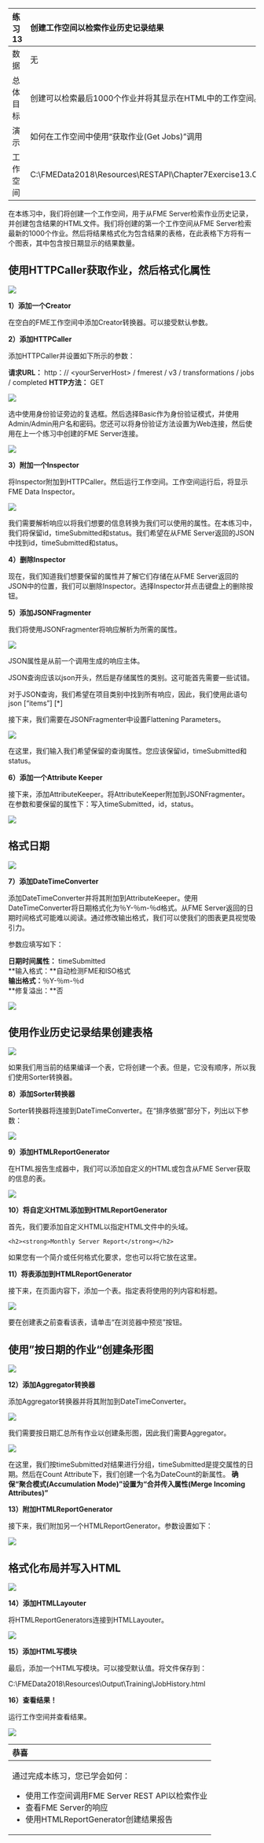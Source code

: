 |  练习13 |  创建工作空间以检索作业历史记录结果 |
| :--- | :--- |
| 数据 | 无 |
| 总体目标 |  创建可以检索最后1000个作业并将其显示在HTML中的工作空间。 |
| 演示 |  如何在工作空间中使用“获取作业\(Get Jobs\)”调用 |
| 工作空间 |  C:\FMEData2018\Resources\RESTAPI\Chapter7Exercise13.Complete |

在本练习中，我们将创建一个工作空间，用于从FME Server检索作业历史记录，并创建包含结果的HTML文件。我们将创建的第一个工作空间从FME Server检索最新的1000个作业。然后将结果格式化为包含结果的表格，在此表格下方将有一个图表，其中包含按日期显示的结果数量。

## 使用HTTPCaller获取作业，然后格式化属性

[![](../.gitbook/assets/image7.3.1.step1.png)](https://github.com/xuhengxx/FMETraining-1/tree/b47e2c2ddcf98cce07f6af233242f0087d2d374d/FMESERVER_RESTAPI7JobManagement/Images/image7.3.1.Step1.png)

  
**1）添加一个Creator**

在空白的FME工作空间中添加Creator转换器。可以接受默认参数。

  
**2）添加HTTPCaller**

添加HTTPCaller并设置如下所示的参数：

**请求URL：** http：// &lt;yourServerHost&gt; / fmerest / v3 / transformations / jobs / completed **HTTP方法：** GET

[![](../.gitbook/assets/image7.3.2.httpparam.png)](https://github.com/xuhengxx/FMETraining-1/tree/b47e2c2ddcf98cce07f6af233242f0087d2d374d/FMESERVER_RESTAPI7JobManagement/Images/image7.3.2.HTTPParam.png)

选中使用身份验证旁边的复选框。然后选择Basic作为身份验证模式，并使用Admin/Admin用户名和密码。您还可以将身份验证方法设置为Web连接，然后使用在上一个练习中创建的FME Server连接。

[![](../.gitbook/assets/image7.3.3.httpauth.png)](https://github.com/xuhengxx/FMETraining-1/tree/b47e2c2ddcf98cce07f6af233242f0087d2d374d/FMESERVER_RESTAPI7JobManagement/Images/image7.3.3.HTTPAuth.png)

  
**3）附加一个Inspector**

将Inspector附加到HTTPCaller。然后运行工作空间。工作空间运行后，将显示FME Data Inspector。

[![](../.gitbook/assets/image7.3.4.httpresponse.png)](https://github.com/xuhengxx/FMETraining-1/tree/b47e2c2ddcf98cce07f6af233242f0087d2d374d/FMESERVER_RESTAPI7JobManagement/Images/image7.3.4.HTTPResponse.png)

我们需要解析响应以将我们想要的信息转换为我们可以使用的属性。在本练习中，我们将保留id，timeSubmitted和status。我们希望在从FME Server返回的JSON中找到id，timeSubmitted和status。

  
**4）删除Inspector**

现在，我们知道我们想要保留的属性并了解它们存储在从FME Server返回的JSON中的位置，我们可以删除Inspector。选择Inspector并点击键盘上的删除按钮。

  
**5）添加JSONFragmenter**

我们将使用JSONFragmenter将响应解析为所需的属性。

[![](../.gitbook/assets/image7.3.5.jsonfrag.png)](https://github.com/xuhengxx/FMETraining-1/tree/b47e2c2ddcf98cce07f6af233242f0087d2d374d/FMESERVER_RESTAPI7JobManagement/Images/image7.3.5.JSONFrag.png)

JSON属性是从前一个调用生成的响应主体。

JSON查询应该以json开头，然后是存储属性的类别。这可能首先需要一些试错。

对于JSON查询，我们希望在项目类别中找到所有响应，因此，我们使用此语句json \[“items”\] \[\*\]

接下来，我们需要在JSONFragmenter中设置Flattening Parameters。

[![](../.gitbook/assets/image7.3.6.flatparam.png)](https://github.com/xuhengxx/FMETraining-1/tree/b47e2c2ddcf98cce07f6af233242f0087d2d374d/FMESERVER_RESTAPI7JobManagement/Images/image7.3.6.FlatParam.png)

在这里，我们输入我们希望保留的查询属性。您应该保留id，timeSubmitted和status。

  
**6）添加一个Attribute Keeper**

接下来，添加AttributeKeeper。将AttributeKeeper附加到JSONFragmenter。在参数和要保留的属性下：写入timeSubmitted，id，status。

[![](../.gitbook/assets/image7.3.7.attkeep.png)](https://github.com/xuhengxx/FMETraining-1/tree/b47e2c2ddcf98cce07f6af233242f0087d2d374d/FMESERVER_RESTAPI7JobManagement/Images/image7.3.7.AttKeep.png)

## 格式日期

[![](../.gitbook/assets/image7.3.8.step2.png)](https://github.com/xuhengxx/FMETraining-1/tree/b47e2c2ddcf98cce07f6af233242f0087d2d374d/FMESERVER_RESTAPI7JobManagement/Images/image7.3.8.Step2.png)

  
**7）添加DateTimeConverter**

添加DateTimeConverter并将其附加到AttributeKeeper。使用DateTimeConverter将日期格式化为％Y-％m-％d格式。从FME Server返回的日期时间格式可能难以阅读。通过修改输出格式，我们可以使我们的图表更具视觉吸引力。

参数应填写如下：

**日期时间属性：** timeSubmitted  
 **输入格式：**自动检测FME和ISO格式  
 **输出格式：**％Y-％m-％d  
 **修复溢出：**否

[![](../.gitbook/assets/image7.3.9.datetime.png)](https://github.com/xuhengxx/FMETraining-1/tree/b47e2c2ddcf98cce07f6af233242f0087d2d374d/FMESERVER_RESTAPI7JobManagement/Images/image7.3.9.DateTime.png)

## 使用作业历史记录结果创建表格

[![](../.gitbook/assets/image7.3.10.step3.png)](https://github.com/xuhengxx/FMETraining-1/tree/b47e2c2ddcf98cce07f6af233242f0087d2d374d/FMESERVER_RESTAPI7JobManagement/Images/image7.3.10.Step3.png)

如果我们用当前的结果编译一个表，它将创建一个表。但是，它没有顺序，所以我们使用Sorter转换器。

  
**8）添加Sorter转换器**

Sorter转换器将连接到DateTimeConverter。在“排序依据”部分下，列出以下参数：

[![](../.gitbook/assets/image7.3.11.sorter.png)](https://github.com/xuhengxx/FMETraining-1/tree/b47e2c2ddcf98cce07f6af233242f0087d2d374d/FMESERVER_RESTAPI7JobManagement/Images/image7.3.11.Sorter.png)

  
**9）添加HTMLReportGenerator**

在HTML报告生成器中，我们可以添加自定义的HTML或包含从FME Server获取的信息的表。

[![](../.gitbook/assets/image7.3.12.htmlreportgen.png)](https://github.com/xuhengxx/FMETraining-1/tree/b47e2c2ddcf98cce07f6af233242f0087d2d374d/FMESERVER_RESTAPI7JobManagement/Images/image7.3.12.HTMLReportGen.png)

  
**10）将自定义HTML添加到HTMLReportGenerator**

首先，我们要添加自定义HTML以指定HTML文件中的头域。

```text
<h2><strong>Monthly Server Report</strong></h2>
```

如果您有一个简介或任何格式化要求，您也可以将它放在这里。

  
**11）将表添加到HTMLReportGenerator**

接下来，在页面内容下，添加一个表。指定表将使用的列内容和标题。

[![](../.gitbook/assets/image7.3.13.htmltableparam.png)](https://github.com/xuhengxx/FMETraining-1/tree/b47e2c2ddcf98cce07f6af233242f0087d2d374d/FMESERVER_RESTAPI7JobManagement/Images/image7.3.13.HTMLTableParam.png)

要在创建表之前查看该表，请单击“在浏览器中预览”按钮。

## 使用”按日期的作业“创建条形图

[![](../.gitbook/assets/image7.3.14.step4.png)](https://github.com/xuhengxx/FMETraining-1/tree/b47e2c2ddcf98cce07f6af233242f0087d2d374d/FMESERVER_RESTAPI7JobManagement/Images/image7.3.14.Step4.png)

  
**12）添加Aggregator转换器**

添加Aggregator转换器并将其附加到DateTimeConverter。

[![](../.gitbook/assets/image7.3.15.aggsetup.png)](https://github.com/xuhengxx/FMETraining-1/tree/b47e2c2ddcf98cce07f6af233242f0087d2d374d/FMESERVER_RESTAPI7JobManagement/Images/image7.3.15.AggSetUP.png)

我们需要按日期汇总所有作业以创建条形图，因此我们需要Aggregator。

[![](../.gitbook/assets/image7.3.16.aggregator.png)](https://github.com/xuhengxx/FMETraining-1/tree/b47e2c2ddcf98cce07f6af233242f0087d2d374d/FMESERVER_RESTAPI7JobManagement/Images/image7.3.16.Aggregator.png)

在这里，我们按timeSubmitted对结果进行分组，timeSubmitted是提交属性的日期。然后在Count Attribute下，我们创建一个名为DateCount的新属性。 **确保“聚合模式\(Accumulation Mode\)”设置为“合并传入属性\(Merge Incoming Attributes\)”**

  
**13）附加HTMLReportGenerator**

接下来，我们附加另一个HTMLReportGenerator。参数设置如下：

[![](../.gitbook/assets/image7.3.17.png)](https://github.com/xuhengxx/FMETraining-1/tree/b47e2c2ddcf98cce07f6af233242f0087d2d374d/FMESERVER_RESTAPI7JobManagement/Images/image7.3.17.png)

## 格式化布局并写入HTML

[![](../.gitbook/assets/image7.3.18.step5.png)](https://github.com/xuhengxx/FMETraining-1/tree/b47e2c2ddcf98cce07f6af233242f0087d2d374d/FMESERVER_RESTAPI7JobManagement/Images/image7.3.18.Step5.png)

  
**14）添加HTMLLayouter**

将HTMLReportGenerators连接到HTMLLayouter。

[![](../.gitbook/assets/image7.3.19.htmllayouter.png)](https://github.com/xuhengxx/FMETraining-1/tree/b47e2c2ddcf98cce07f6af233242f0087d2d374d/FMESERVER_RESTAPI7JobManagement/Images/image7.3.19.HTMLLayouter.png)

  
**15）添加HTML写模块**

最后，添加一个HTML写模块。可以接受默认值。将文件保存到：

C:\FMEData2018\Resources\Output\Training\JobHistory.html

  
**16）查看结果！**

运行工作空间并查看结果。

[![](../.gitbook/assets/image7.3.20.results.png)](https://github.com/xuhengxx/FMETraining-1/tree/b47e2c2ddcf98cce07f6af233242f0087d2d374d/FMESERVER_RESTAPI7JobManagement/Images/image7.3.20.Results.png)

<table>
  <thead>
    <tr>
      <th style="text-align:left">恭喜</th>
    </tr>
  </thead>
  <tbody>
    <tr>
      <td style="text-align:left">
        <p>通过完成本练习，您已学会如何：
          <br />
        </p>
        <ul>
          <li>使用工作空间调用FME Server REST API以检索作业</li>
          <li>查看FME Server的响应</li>
          <li>使用HTMLReportGenerator创建结果报告</li>
        </ul>
      </td>
    </tr>
  </tbody>
</table>
